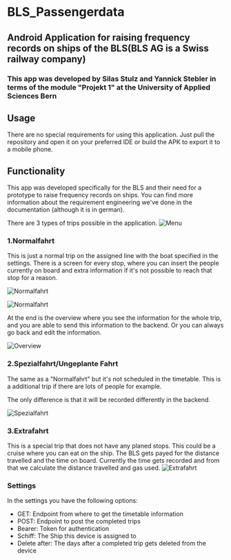 # BLS_Passengerdata

## Android Application for raising frequency records on ships of the BLS(BLS AG is a Swiss railway company)

### This app was developed by Silas Stulz and Yannick Stebler in terms of the module "Projekt 1" at the University of Applied Sciences Bern

## Usage
There are no special requirements for using this application. Just pull the repository and open it on your preferred IDE or build the APK to export it to a mobile phone.

## Functionality
This app was developed specifically for the BLS and their need for a prototype to raise frequency records on ships. You can find more information about the requirement engineering we've done in the documentation (although it is in german).

There are 3 types of trips possible in the application.
![Menu](./Documentation/Screenshots/menu.png)

### 1.Normalfahrt
This is just a normal trip on the assigned line with the boat specified in the settings. There is a screen for every stop, where you can insert the people currently on board and extra information if it's not possible to reach that stop for a reason.


![Normalfahrt](./Documentation/Screenshots/Normalfahrt.png)

![Normalfahrt](./Documentation/Screenshots/normalfahrt_haltestelle.png)

At the end is the overview where you see the information for the whole trip, and you are able to send this information to the backend. Or you can always go back and edit the information.


![Overview](./Documentation/Screenshots/overview.png)


### 2.Spezialfahrt/Ungeplante Fahrt
The same as a "Normalfahrt" but it's not scheduled in the timetable. This is a additional trip if there are lots of people for example.

The only difference is that it will be recorded differently in the backend.

![Spezialfahrt](./Documentation/Screenshots/spezialfahrt.png)

### 3.Extrafahrt
This is a special trip that does not have any planed stops. This could be a cruise where you can eat on the ship. The BLS gets payed for the distance travelled and the time on board. Currently the time gets recorded and from that we calculate the distance travelled and gas used.
![Extrafahrt](./Documentation/Screenshots/extrafahrt.png)

### Settings
In the settings you have the following options:

- GET: Endpoint from where to get the timetable information
- POST: Endpoint to post the completed trips
- Bearer: Token for authentication
- Schiff: The Ship this device is assigned to
- Delete after: The days after a completed trip gets deleted from the device

